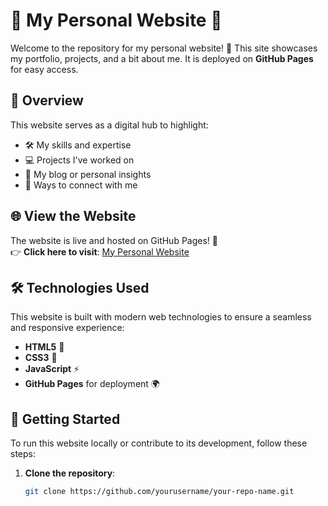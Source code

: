 # 🌟 My Personal Website 🌟

Welcome to the repository for my personal website! 🚀 This site showcases my portfolio, projects, and a bit about me. It is deployed on **GitHub Pages** for easy access. 

## 📌 Overview

This website serves as a digital hub to highlight:
- 🛠️ My skills and expertise
- 💻 Projects I've worked on
- 📝 My blog or personal insights
- 📧 Ways to connect with me

## 🌐 View the Website

The website is live and hosted on GitHub Pages! 🎉  
👉 **Click here to visit**: [My Personal Website](https://Jagadeesh-18-bot.github.io)  

## 🛠️ Technologies Used

This website is built with modern web technologies to ensure a seamless and responsive experience:

- **HTML5** 📄
- **CSS3** 🎨
- **JavaScript** ⚡
- **GitHub Pages** for deployment 🌍

## 🚀 Getting Started

To run this website locally or contribute to its development, follow these steps:

1. **Clone the repository**:
   ```bash
   git clone https://github.com/yourusername/your-repo-name.git
